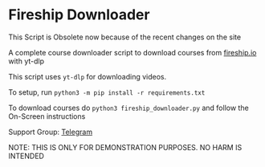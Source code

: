 # Fireship Downloader
This Script is Obsolete now because of the recent changes on the site

A complete course downloader script to download courses from [fireship.io](https://fireship.io) with yt-dlp

This script uses `yt-dlp` for downloading videos.

To setup, run `python3 -m pip install -r requirements.txt`

To download courses do `python3 fireship_downloader.py` and follow the On-Screen instructions 
 
Support Group: [Telegram](https://telegram.dog/fossaf)


NOTE: THIS IS ONLY FOR DEMONSTRATION PURPOSES. NO HARM IS INTENDED

